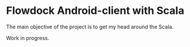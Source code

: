 Flowdock Android-client with Scala
=================================

The main objective of the project is to get my head around the Scala.

Work in progress.
